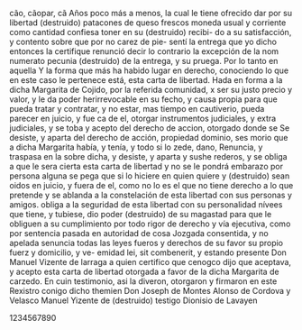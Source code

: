 cão, cãopar, cã
Años poco más a menos, la cual le tiene ofrecido dar por su libertad (destruido) patacones de queso frescos moneda usual y corriente como cantidad confiesa toner en su (destruido) recibi- do a su satisfacción, y contento sobre que por no carez de pie-
sentí la entrega que yo dicho entonces la certifique renunció decir lo contrario la excepción de la nom numerato pecunia (destruido) de la entrega, y su pruega. Por lo tanto en aquella
Y la forma que más ha habido lugar en derecho, conociendo lo que en este caso le pertenece está, esta carta de libertad. Hada en forma a la dicha Margarita de Cojido, por la referida comunidad, x ser su justo precio y valor, y le da poder herirrevocable
en su fecho, y causa propia para que pueda tratar y contratar, y no estar, mas tiempo en cautiverio, pueda parecer en juicio, y fue ca de el, otorgar instrumentos judiciales, y extra judiciales, y se toba y acepto del derecho de accion, otorgado donde se
Se desiste, y aparta del derecho de acción, propiedad dominio, ses morio que a dicha Margarita había, y tenía, y todo si lo zede, dano, Renuncia, y traspasa en la sobre dicha, y desiste, y aparta y sushe rederos, y se obliga a que le sera cierta esta carta de libertad
y no se le pondrá embarazo por persona alguna se pega que si lo hiciere en quien quiere y (destruido) sean oidos en juicio, y fuera de el, como no lo es el que no tiene derecho a lo que pretende y se ablanda a la constelación de esta libertad con sus personas y amigos.
obliga a la seguridad de esta libertad con su personalidad nívees que tiene, y tubiese, dio poder (destruido) de su magastad para que le obliguen a su cumplimiento por todo rigor de derecho y vía ejecutiva, como por sentencia pasada en autoridad de
cosa Jozgada consentida, y no apelada senuncia todas las leyes fueros y derechos de su favor su propio fuerz y domicilio, y ve- emidad lei, sit combenerit, y estando presente Don Manuel
Vizente de larraga a quien certifico que cenogco dijo que aceptava, y acepto esta carta de libertad otorgada a favor de la dicha Margarita de carzedo. En cuin testimonio, asi la diveron, otorgaron y firmaron en este Rexistro conigo dicho themien
Don Joseph de Montes
Alonso de Cordova y Velasco
Manuel Yizente de (destruido)
testigo Dionisio de Lavayen

1234567890